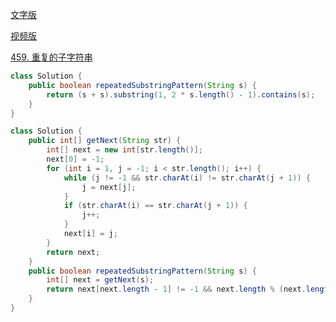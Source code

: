 [文字版](https://programmercarl.com/0459.%E9%87%8D%E5%A4%8D%E7%9A%84%E5%AD%90%E5%AD%97%E7%AC%A6%E4%B8%B2.html)

[视频版](https://www.bilibili.com/video/BV1cg41127fw)

[459. 重复的子字符串](https://leetcode.cn/problems/repeated-substring-pattern)

```Java
class Solution {
    public boolean repeatedSubstringPattern(String s) {
        return (s + s).substring(1, 2 * s.length() - 1).contains(s);
    }
}
```

```Java
class Solution {
    public int[] getNext(String str) {
        int[] next = new int[str.length()];
        next[0] = -1;
        for (int i = 1, j = -1; i < str.length(); i++) {
            while (j != -1 && str.charAt(i) != str.charAt(j + 1)) {
                j = next[j];
            }
            if (str.charAt(i) == str.charAt(j + 1)) {
                j++;
            }
            next[i] = j;
        }
        return next;
    }
    public boolean repeatedSubstringPattern(String s) {
        int[] next = getNext(s);
        return next[next.length - 1] != -1 && next.length % (next.length - (next[next.length - 1] + 1)) == 0;
    }
}
```